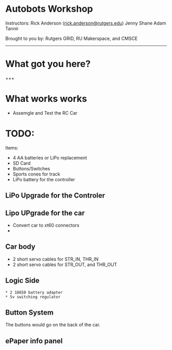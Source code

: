 # Autobots Workshop

Instructors:
Rick Anderson (rick.anderson@rutgers.edu)
Jenny Shane
Adam Tannir

Brought to you by:
Rutgers GRID, RU Makerspace, and CMSCE

---
# What got you here?

+++

# What works works
  * Assemgle and Test the RC Car


# TODO:

Items:
 * 4 AA batteries or LiPo replacement
 * SD Card
 * Buttons/Switches 
 * Sports cones for track
 * LiPo battery for the controller
 
 
## LiPo Upgrade for the Controler
  
 
## Lipo UPgrade for the car
  * Convert car to xt60 connectors
  * 
  
## Car body 
   * 2 short servo cables for STR_IN, THR_IN
   * 2 short servo cables for STR_OUT, and THR_OUT
   
   
## Logic Side
    * 2 18650 battery adapter
    * 5v switching regulator

## Button System

The buttons would go on the back of the car.


    
 ## ePaper info panel
 
   

